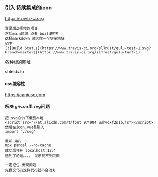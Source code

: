 ### 引入 持续集成的icon

https://travis-ci.org

```
登录后选择你的项目
然后main区域 点击 build按钮
选择markdown 就给你一个链接地址
如下
[![Build Status](https://www.travis-ci.org/slTrust/gulu-test-1.svg?branch=master)](https://www.travis-ci.org/slTrust/gulu-test-1)
```

各种标的网址

shields.io


#### css兼容性

https://caniuse.com


#### 解决 g-icon里 svg问题

```
把 svg的js下载到本地
<script src="//at.alicdn.com/t/font_974904_ushycxf2p1b.js"></script>
然后在icon.vue里引入
import './svg'

重新 运行
npx parcel --no-cache
成功后打开 localhost:1234
遇到了问题。。。。 提示找不到页面

一定记住 出现问题
先提交代码这样代码就不会消失
```


